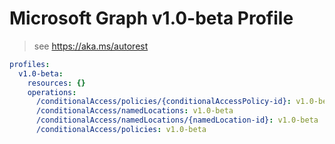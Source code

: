 # Microsoft Graph v1.0-beta Profile

> see https://aka.ms/autorest

``` yaml
profiles:
  v1.0-beta:
    resources: {}
    operations:
      /conditionalAccess/policies/{conditionalAccessPolicy-id}: v1.0-beta
      /conditionalAccess/namedLocations: v1.0-beta
      /conditionalAccess/namedLocations/{namedLocation-id}: v1.0-beta
      /conditionalAccess/policies: v1.0-beta

```

